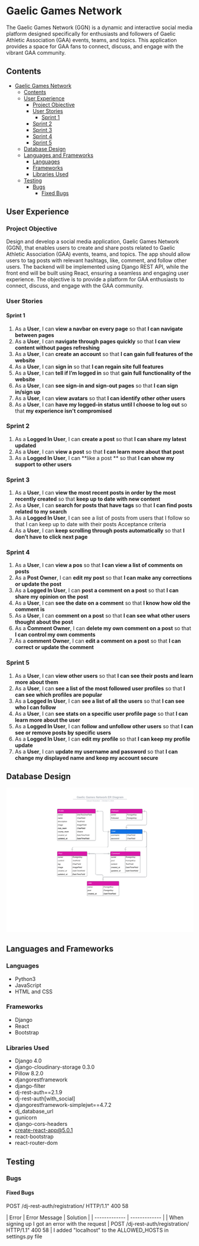 # Gaelic Games Network
The Gaelic Games Network (GGN) is a dynamic and interactive social media platform designed specifically for enthusiasts and followers of Gaelic Athletic Association (GAA) events, teams, and topics. This application provides a space for GAA fans to connect, discuss, and engage with the vibrant GAA community.

## Contents
- [Gaelic Games Network](#gaelic-games-network)
  - [Contents](#contents)
  - [User Experience](#user-experience)
    - [Project Objective](#project-objective)
    - [User Stories](#user-stories)
      - [Sprint 1](#sprint-1)
    - [Sprint 2](#sprint-2)
    - [Sprint 3](#sprint-3)
    - [Sprint 4](#sprint-4)
    - [Sprint 5](#sprint-5)
  - [Database Design](#database-design)
  - [Languages and Frameworks](#languages-and-frameworks)
    - [Languages](#languages)
    - [Frameworks](#frameworks)
    - [Libraries Used](#libraries-used)
  - [Testing](#testing)
    - [Bugs](#bugs)
      - [Fixed Bugs](#fixed-bugs)

## User Experience

### Project Objective
Design and develop a social media application, Gaelic Games Network (GGN), that enables users to create and share posts related to Gaelic Athletic Association (GAA) events, teams, and topics. The app should allow users to tag posts with relevant hashtags, like, comment, and follow other users. The backend will be implemented using Django REST API, while the front end will be built using React, ensuring a seamless and engaging user experience. The objective is to provide a platform for GAA enthusiasts to connect, discuss, and engage with the GAA community.

### User Stories

#### Sprint 1
1. As a **User**, I can **view a navbar on every page** so that **I can navigate between pages**
2. As a **User**, I can **navigate through pages quickly**  so that **I can view content without pages refreshing**
3. As a **User**, I can **create an account**  so that **I can gain full features of the website**
4. As a **User**, I can **sign in**  so that **I can regain site full features**
5. As a **User**, I can **tell if I’m logged in** so that **gain full functionality of the website**
6. As a **User**, I can **see sign-in and sign-out pages**  so that **I can sign in/sign up**
7. As a **User**, I can **view avatars** so that **I can identify other other users**
8. As a **User**, I can **have my logged-in status until I choose to log out** so that **my experience isn't compromised**

### Sprint 2
1. As a **Logged In User**, I can **create a post**  so that **I can share my latest updated**
2. As a **User**, I can **view a post**  so that **I can learn more about that post**
3. As a **Logged In User**, I can **like a post ** so that **I can show my support to other users**

### Sprint 3
1. As a **User**, I can **view the most recent posts in order by the most recently created**  so that **keep up to date with new content**
2. As a **User**, I can **search for posts that have tags** so that **I can find posts related to my search**
3. As a **Logged In User**, I can see a list of posts from users that I follow so that I can keep up to date with their posts Acceptance criteria
4. As a **User**, I can **keep scrolling through posts automatically** so that **I don’t have to click next page**

### Sprint 4
1. As a **User**, I can **view a pos** so that **I can view a list of comments on posts**
2. As a **Post Owner**, I can **edit my post** so that **I can make any corrections or update the post**
3. As a **Logged In User**, I can **post a comment on a post** so that **I can share my opinion on the post**
4. As a **User**, I can **see the date on a comment** so that **I know how old the comment is**
5. As a **User**, I can **comment on a post** so that **I can see what other users thought about the post**
6. As a **Comment Owner**, I can **delete my own comment on a post** so that **I can control my own comments**
7. As a **comment Owner**, I can **edit a comment on a post** so that **I can correct or update the comment**

### Sprint 5
1. As a **User**, I can **view other users** so that **I can see their posts and learn more about them**
2. As a **User**, I can **see a list of the most followed user profiles** so that **I can see which profiles are popular**
3. As a **Logged In User**, I can **see a list of all the users** so that **I can see who I can follow**
4. As a **User**, I can **see stats on a specific user profile page** so that **I can learn more about the user**
5. As a **Logged In User**, I can **follow and unfollow other users** so that **I can see or remove posts by specific users**
6. As a **Logged In User**, I can **edit my profile** so that **I can keep my profile update**
7. As a **User**, I can **update my username and password** so that **I can change my displayed name and keep my account secure**

## Database Design
![](./readme-assets/images/erd.png)

## Languages and Frameworks

### Languages
- Python3
- JavaScript
- HTML and CSS

### Frameworks
- Django
- React
- Bootstrap

### Libraries Used
- Django 4.0
- django-cloudinary-storage 0.3.0
- Pillow 8.2.0
- djangorestframework
- django-filter
- dj-rest-auth==2.1.9
- dj-rest-auth[with_social]
- djangorestframework-simplejwt==4.7.2
- dj_database_url
- gunicorn
- django-cors-headers
- create-react-app@5.0.1
- react-bootstrap
- react-router-dom

## Testing

### Bugs

#### Fixed Bugs
POST /dj-rest-auth/registration/ HTTP/1.1" 400 58

| Error | Error Message | Solution | 
| ------------- | ------------- |
| When signing up I got an error with the request  | POST /dj-rest-auth/registration/ HTTP/1.1" 400 58 | I added "localhost" to the ALLOWED_HOSTS in settings.py file
